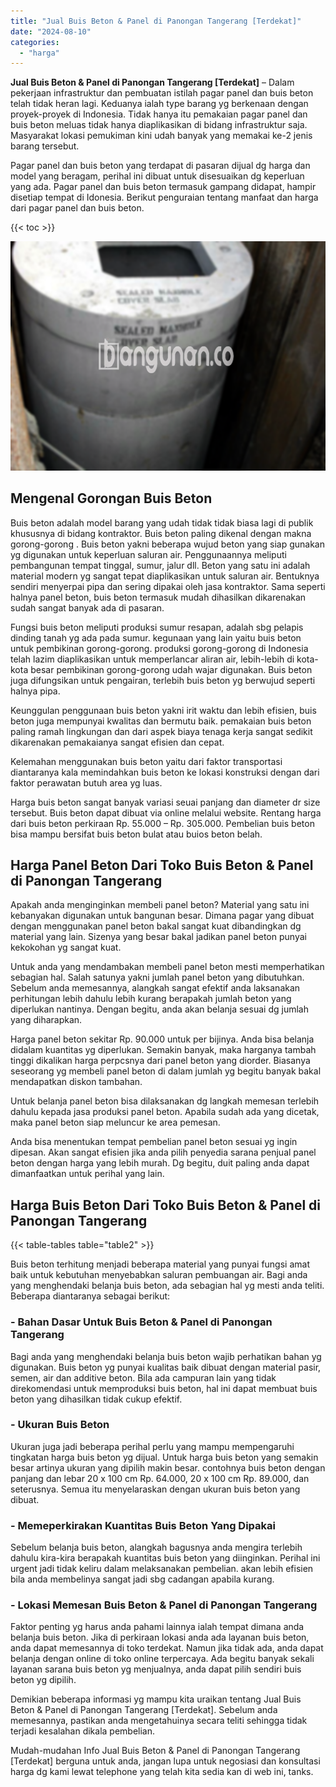 ```yaml
---
title: "Jual Buis Beton & Panel di Panongan Tangerang [Terdekat]"
date: "2024-08-10"
categories: 
  - "harga"
---
```


**Jual Buis Beton & Panel di Panongan Tangerang \[Terdekat\]** – Dalam pekerjaan infrastruktur dan pembuatan istilah pagar panel dan buis beton telah tidak heran lagi. Keduanya ialah type barang yg berkenaan dengan proyek-proyek di Indonesia. Tidak hanya itu pemakaian pagar panel dan buis beton meluas tidak hanya diaplikasikan di bidang infrastruktur saja. Masyarakat lokasi pemukiman kini udah banyak yang memakai ke-2 jenis barang tersebut.

Pagar panel dan buis beton yang terdapat di pasaran dijual dg harga dan model yang beragam, perihal ini dibuat untuk disesuaikan dg keperluan yang ada. Pagar panel dan buis beton termasuk gampang didapat, hampir disetiap tempat di Idonesia. Berikut penguraian tentang manfaat dan harga dari pagar panel dan buis beton.

{{< toc >}}

![Jual Buis Beton & Panel di Panongan Tangerang [Terdekat]](/images/jual-panel-buis-beton-murah-02.png)

## Mengenal Gorongan Buis Beton

Buis beton adalah model barang yang udah tidak tidak biasa lagi di publik khususnya di bidang kontraktor. Buis beton paling dikenal dengan makna gorong-gorong . Buis beton yakni beberapa wujud beton yang siap gunakan yg digunakan untuk keperluan saluran air. Penggunaannya meliputi pembangunan tempat tinggal, sumur, jalur dll. Beton yang satu ini adalah material modern yg sangat tepat diaplikasikan untuk saluran air. Bentuknya sendiri menyerpai pipa dan sering dipakai oleh jasa kontraktor. Sama seperti halnya panel beton, buis beton termasuk mudah dihasilkan dikarenakan sudah sangat banyak ada di pasaran.

Fungsi buis beton meliputi produksi sumur resapan, adalah sbg pelapis dinding tanah yg ada pada sumur. kegunaan yang lain yaitu buis beton untuk pembikinan gorong-gorong. produksi gorong-gorong di Indonesia telah lazim diaplikasikan untuk memperlancar aliran air, lebih-lebih di kota-kota besar pembikinan gorong-gorong udah wajar digunakan. Buis beton juga difungsikan untuk pengairan, terlebih buis beton yg berwujud seperti halnya pipa.

Keunggulan penggunaan buis beton yakni irit waktu dan lebih efisien, buis beton juga mempunyai kwalitas dan bermutu baik. pemakaian buis beton paling ramah lingkungan dan dari aspek biaya tenaga kerja sangat sedikit dikarenakan pemakaianya sangat efisien dan cepat.

Kelemahan menggunakan buis beton yaitu dari faktor transportasi diantaranya kala memindahkan buis beton ke lokasi konstruksi dengan dari faktor perawatan butuh area yg luas.

Harga buis beton sangat banyak variasi seuai panjang dan diameter dr size tersebut. Buis beton dapat dibuat via online melalui website. Rentang harga dari buis beton perkiraan Rp. 55.000 – Rp. 305.000. Pembelian buis beton bisa mampu bersifat buis beton bulat atau buios beton belah.

## Harga Panel Beton Dari Toko Buis Beton & Panel di Panongan Tangerang

Apakah anda menginginkan membeli panel beton? Material yang satu ini kebanyakan digunakan untuk bangunan besar. Dimana pagar yang dibuat dengan menggunakan panel beton bakal sangat kuat dibandingkan dg material yang lain. Sizenya yang besar bakal jadikan panel beton punyai kekokohan yg sangat kuat.

Untuk anda yang mendambakan membeli panel beton mesti memperhatikan sebagian hal. Salah satunya yakni jumlah panel beton yang dibutuhkan. Sebelum anda memesannya, alangkah sangat efektif anda laksanakan perhitungan lebih dahulu lebih kurang berapakah jumlah beton yang diperlukan nantinya. Dengan begitu, anda akan belanja sesuai dg jumlah yang diharapkan.

Harga panel beton sekitar Rp. 90.000 untuk per bijinya. Anda bisa belanja didalam kuantitas yg diperlukan. Semakin banyak, maka harganya tambah tinggi dikalikan harga perpcsnya dari panel beton yang diorder. Biasanya seseorang yg membeli panel beton di dalam jumlah yg begitu banyak bakal mendapatkan diskon tambahan.

Untuk belanja panel beton bisa dilaksanakan dg langkah memesan terlebih dahulu kepada jasa produksi panel beton. Apabila sudah ada yang dicetak, maka panel beton siap meluncur ke area pemesan.

Anda bisa menentukan tempat pembelian panel beton sesuai yg ingin dipesan. Akan sangat efisien jika anda pilih penyedia sarana penjual panel beton dengan harga yang lebih murah. Dg begitu, duit paling anda dapat dimanfaatkan untuk perihal yang lain.

## Harga Buis Beton Dari Toko Buis Beton & Panel di Panongan Tangerang

{{< table-tables table="table2" >}}

Buis beton terhitung menjadi beberapa material yang punyai fungsi amat baik untuk kebutuhan menyebabkan saluran pembuangan air. Bagi anda yang menghendaki belanja buis beton, ada sebagian hal yg mesti anda teliti. Beberapa diantaranya sebagai berikut:

### \- Bahan Dasar Untuk Buis Beton & Panel di Panongan Tangerang

Bagi anda yang menghendaki belanja buis beton wajib perhatikan bahan yg digunakan. Buis beton yg punyai kualitas baik dibuat dengan material pasir, semen, air dan additive beton. Bila ada campuran lain yang tidak direkomendasi untuk memproduksi buis beton, hal ini dapat membuat buis beton yang dihasilkan tidak cukup efektif.

### \- Ukuran Buis Beton

Ukuran juga jadi beberapa perihal perlu yang mampu mempengaruhi tingkatan harga buis beton yg dijual. Untuk harga buis beton yang semakin besar artinya ukuran yang dipilih makin besar. contohnya buis beton dengan panjang dan lebar 20 x 100 cm Rp. 64.000, 20 x 100 cm Rp. 89.000, dan seterusnya. Semua itu menyelaraskan dengan ukuran buis beton yang dibuat.

### \- Memeperkirakan Kuantitas Buis Beton Yang Dipakai

Sebelum belanja buis beton, alangkah bagusnya anda mengira terlebih dahulu kira-kira berapakah kuantitas buis beton yang diinginkan. Perihal ini urgent jadi tidak keliru dalam melaksanakan pembelian. akan lebih efisien bila anda membelinya sangat jadi sbg cadangan apabila kurang.

### \- Lokasi Memesan Buis Beton & Panel di Panongan Tangerang

Faktor penting yg harus anda pahami lainnya ialah tempat dimana anda belanja buis beton. Jika di perkiraan lokasi anda ada layanan buis beton, anda dapat memesannya di toko terdekat. Namun jika tidak ada, anda dapat belanja dengan online di toko online terpercaya. Ada begitu banyak sekali layanan sarana buis beton yg menjualnya, anda dapat pilih sendiri buis beton yg dipilih.

Demikian beberapa informasi yg mampu kita uraikan tentang Jual Buis Beton & Panel di Panongan Tangerang \[Terdekat\]. Sebelum anda memesannya, pastikan anda mengetahuinya secara teliti sehingga tidak terjadi kesalahan dikala pembelian.

Mudah-mudahan Info Jual Buis Beton & Panel di Panongan Tangerang \[Terdekat\] berguna untuk anda, jangan lupa untuk negosiasi dan konsultasi harga dg kami lewat telephone yang telah kita sedia kan di web ini, tanks.
